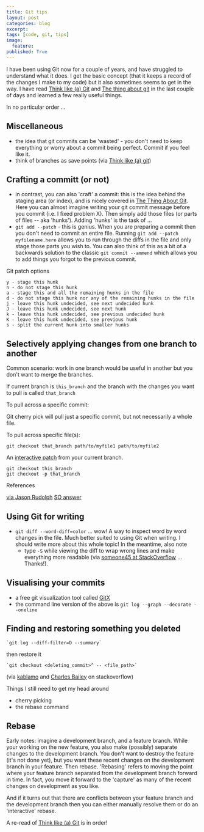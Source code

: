 ```yaml
---
title: Git tips
layout: post
categories: blog
excerpt:
tags: [code, git, tips]
image:
  feature:
published: True
---
```


I have been using Git now for a couple of years, and have struggled to understand what it does. I get the basic concept  (that it keeps a record of the changes I make to my code) but it also sometimes seems to get in the way. I have read [Think like (a) Git](http://think-like-a-git.net/epic.html) and  [The thing about git](http://tomayko.com/writings/the-thing-about-git) in the last couple of days and learned a few really useful things.

In no particular order ...

## Miscellaneous

- the idea that git commits can be 'wasted' - you don't need to keep everything or worry about a commit being perfect. Commit if you feel like it.
- think of branches as save points (via [Think like (a) git](http://think-like-a-git.net/sections/experimenting-with-git/branches-as-savepoints.html))

## Crafting a committ (or not)

- in contrast, you can also 'craft' a commit: this is the idea behind the staging area (or index), and is nicely covered in [The Thing About Git](http://tomayko.com/writings/the-thing-about-git). Here you can almost imagine writing your git commit message before you commit (i.e. I fixed problem X). Then simply add those files (or parts of files -- aka 'hunks'). Adding 'hunks' is the task of ...
- `git add --patch` - this is genius. When you are preparing a commit then you don't need to commit an entire file. Running `git add --patch myfilename.here` allows you to run through the diffs in the file and only stage those parts you wish to. You can also think of this as a bit of a backwards solution to the classic `git commit --ammend` which allows you to add things you forgot to the previous commit.

Git patch options

    y - stage this hunk
    n - do not stage this hunk
    a - stage this and all the remaining hunks in the file
    d - do not stage this hunk nor any of the remaining hunks in the file
    j - leave this hunk undecided, see next undecided hunk
    J - leave this hunk undecided, see next hunk
    k - leave this hunk undecided, see previous undecided hunk
    K - leave this hunk undecided, see previous hunk
    s - split the current hunk into smaller hunks


## Selectively applying changes from one branch to another

Common scenario: work in one branch would be useful in another but you don't want to merge the branches.

If current branch is `this_branch` and the branch with the changes you want to pull is called `that_branch`

To pull across a specific commit:

Git cherry pick will pull just a specific commit, but not necessarily a whole file.

To pull across specific file(s):

    git checkout that_branch path/to/myfile1 path/to/myfile2

An [interactive patch](http://stackoverflow.com/a/22375842/992999) from your current branch.

    git checkout this_branch
    git checkout -p that_branch


References

[via Jason Rudolph](http://jasonrudolph.com/blog/2009/02/25/git-tip-how-to-merge-specific-files-from-another-branch/)
[SO answer](http://stackoverflow.com/questions/449541/how-do-you-merge-selective-files-with-git-merge?rq=1)

## Using Git for writing

- `git diff --word-diff=color` ... wow! A way to inspect word by word changes in the file. Much better suited to using Git when writing. I should write more about this whole topic! In the meantime, also note
  - type `-S` while viewing the diff to wrap wrong lines and make everything more readable (via [someone45 at StackOverflow](http://stackoverflow.com/a/3107807/992999) ... Thanks!).

## Visualising your commits

- a free git visualization tool called [GitX](https://github.com/pieter/gitx/wiki/)
- the command line version of the above is `git log --graph --decorate --oneline`

## Finding and restoring something you deleted

    `git log --diff-filter=D --summary`

then restore it

    `git checkout <deleting_commit>^ -- <file_path>`

(via [kablamo](http://blog.kablamo.org/2013/12/08/git-restore/) and [Charles Bailey](http://stackoverflow.com/a/1113140/992999) on stackoverflow)



Things I still need to get my head around

- cherry picking
- the rebase command

## Rebase

Early notes: imagine a development branch, and a feature branch. While your working on the new feature, you also make (possibly) separate changes to the development branch. You don't want to destroy the feature (it's not done yet), but you want these recent changes on the development branch in your feature. Then rebase. 'Rebasing' refers to moving the point where your feature branch separated from the development branch forward in time. In fact, you move it forward to the 'capture' as many of the recent changes on development as you like.

And if it turns out that there are conflicts between your feature branch and the development branch then you can either manually resolve them or do an 'interactive' rebase.




A re-read of [Think like (a) Git](http://think-like-a-git.net/epic.html) is in order!



